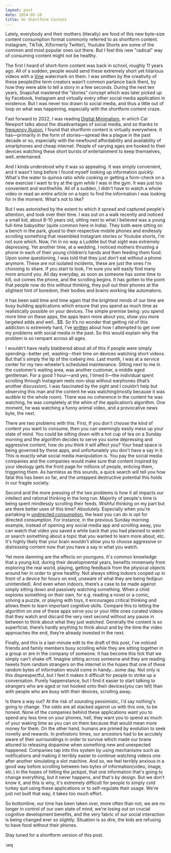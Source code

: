 ```yaml
---
layout: post
date: 2024-05-18
title: On Shortform Content
---
```


Lately, everybody and their mothers (literally) are fond of this new byte-size content consumption format commonly referred to as shortform content. Instagram, TikTok, X(formerly Twitter), Youtube Shorts are some of the common and most popular ones out there. But I feel this new "radical" way of consuming content might not be healthy.

The first I heard of short-form content was back in school, roughly 11 years ago. All of a sudden, people would send these extremely short yet hilarious videos with a [Vine](https://en.wikipedia.org/wiki/Vine_(service)) watermark on them. I was smitten by the creativity of these people(the term creators wasn’t common parlance back then), by how they were able to tell a story in a few seconds. During the next ten years, Snapchat mastered the “stories” concept which was later picked up by Facebook, Instagram and virtually every other social media application in existence. But I was never too drawn to social media, and thus a little out of loop on what was happening, especially with the shortform content craze.

Fast forward to 2022, I was reading [Digital Minimalism](/reading/digital-minimalism), in which Cal Newport talks about the disadvantages of social media, and so thanks to [frequency illusion](https://en.wikipedia.org/wiki/Frequency_illusion), I found that shortform content is virtually everywhere. It has—primarily in the form of stories—spread like a plague in the past decade or so, especially with the newfound affordability and availability of smartphones and cheap internet. People of varying ages are hooked to their devices watching these short bursts of entertainment to keep themselves, well..entertained.

And I kinda understood why it was so appealing. It was simply convenient, and it wasn't long before I found myself looking up information _quickly_. What's the water to quinoa ratio _while_ cooking or getting a form-check on a new exercise I want to try at the gym _while_ I was in the gym. It was just too convenient and worthwhile. All of a sudden, I didn't have to watch a whole video or read an entire article on a topic to find the information I was looking for in the moment. What's not to like?

But I was astonished by the extent to which it spread and captured people's attention, and took over their time. I was out on a walk recently and noticed a small kid, about 8-10 years old, sitting next to what I believed was a young full-time babysitter (quite common here in India). They both were sitting on a bench in the park, glued to their respective mobile phones and endlessly scrolling something that resembled Instagram stories or Youtube shorts, I'm not sure which. Now, I’m in no way a Luddite but that sight was extremely depressing. Yet another time, at a wedding, I noticed mothers thrusting a phone in each of their young children’s hands and then feeding them food. Upon some questioning, I was told that they just _don’t_  eat without a phone anymore. These are not isolated incidents, these are just the ones I'm choosing to share. If you start to look, I'm sure you will easily find many more around you. All day everyday, as soon as someone has some time to kill, out comes the phone, and the scrolling begins. It has gotten to the point that people now do this without thinking, they pull out their phones at the slightest hint of boredom, their bodies and brains working like automatons.

It has been said time and time again that the brightest minds of our time are busy building applications which ensure that you spend as much time as realistically possible on your devices. The simple premise being: you spend more time on these apps, the apps learn more about you, show you more targeted adds and well…$$. So it’s no wonder that getting rid of this addiction is extremely hard, I’ve [written](/posts/directed-undirected-consumption) about how I attempted to get over my problems with social media in the past. So this would explain why the problem is so rampant across all ages.

I wouldn’t have really blabbered about all of this if people were simply spending--better yet, wasting--their time on devices watching short videos. But that's simply the tip of the iceberg imo. Last month, I was at a service center for my two-wheeler’s scheduled maintenance. Sitting next to me in the customer’s waiting area, was another customer, a middle aged gentleman. For a good 1 hour—and yes, I timed it—the individual spent scrolling through Instagram reels non-stop without earphones (that’s another discussion). I was fascinated by the sight and I couldn’t help but observing this man and the content he was watching(mostly because it was audible to the whole room). There was no coherence in the content he was watching, he was completely at the whim of the application’s algorithm. One moment, he was watching a funny animal video, and a provocative news byte, the next.

There are two problems with this. First, If you don't choose the kind of content you want to consume, then you can seemingly easily mess up your state of mind. You could be sitting down with a hot cup of tea on a Sunday morning and the algorithm decides to serve you some depressing and aggressive content, how do you think it will affect you? Your head space is being governed by these apps, and unfortunately you don't have a say in it. This is exactly what social media manipulation is. You pay the social media companies and the companies would make sure that content inspired by your ideology gets the front page for millions of people, enticing them, triggering them. As harmless as this sounds, a quick search will tell you how fatal this has been so far, and the untapped destructive potential this holds in our fragile society.

Second and the more pressing of the two problems is how it all impacts our intellect and rational thinking in the long run. Majority of people's time is being spent mindlessly scrolling their feeds. Wishful thinking on my part but are there better uses of this time? Absolutely. Especially when you're partaking in [undirected consumption](/posts/directed-undirected-consumption), the least you can do is opt for directed consumption. For instance, in the previous Sunday morning example, instead of opening any social media app and scrolling away, you can watch that video you saved a while back that you had planned to watch or search something about a topic that you wanted to learn more about, etc. It's highly likely that your brain wouldn't allow you to choose aggressive or distressing content now that you have a say in what you watch.

Yet more damning are the effects on younguns. It's common knowledge that a young kid, during their developmental years, benefits immensely from exploring the real world, playing, getting feedback from the physical objects around her in order to grow healthy. Not always sitting indoors cooped up in front of a device for hours on end, unaware of what they are being fed(pun unintended). And even when indoors, there’s a case to be made against simply sitting down and passively watching something. When a child explores something on their own, for e.g. reading a novel or a comic, solving a puzzle, or playing with toys, it encourages critical thinking and allows them to learn important cognitive skills. Compare this to letting the algorithm on one of these apps serve you or your little ones curated videos that they watch and discard the very next second without any pause in between to think about what they just watched. Generally the content is so superficial, there’s hardly anything to think about and by the time the video approaches the end, they’re already invested in the next.

Finally, and this is a last-minute edit to the draft of this post, I've noticed friends and family members busy scrolling _while_ they are sitting together in a group or are in the company of someone. It has become this tick that we simply can't shake off. Imagine sitting across someone and they are reading tweets from random strangers on the internet in the hopes that one of these random bytes of information would come in handy...some day. Not only is this disprespectful, but I feel it makes it difficult for people to strike up a conversation. Purely happenstance, but I find it easier to start talking to strangers who are aged or not hooked onto their devices(you can tell) than with people who are busy with their devices, scrolling away.

Is there a way out? At the risk of sounding pessimistic, I'd say nothing's going to change. The odds are all stacked against us with this one, to be honest. None of the companies behind these applications want you to spend any less time on your phones, hell, they want you to spend as much of your waking time as you can on them because that would mean more money for them. On the other hand, humans are primed by evolution to seek novelty and rewards. In prehistoric times, our ancestors had to be accutely aware of their surroundings in order to survive which made our brane attuned to releasing dopamine when something new and unexpected happened. Companies tap into this system by using mechanisms such as notifications and making it terribly easier to continue watching videos one after another simulating a slot machine. And so, we feel terribly anxious in a good way before scrolling between two bytes of information(video, image, etc.) in the hopes of hitting the jackpot, that one information that's going to change everything, but it never happens, and that's by design. But we don't know it, and this is why, it's extremely difficult for people to simply cold turkey quit using these applications or to self-regulate their usage. We're just not built that way, it takes too much effort.

So bottomline, our time has been taken over, more often than not, we are no longer in control of our own state of mind, we're losing out on crucial cognitive development benefits, and the very fabric of our social interaction is being changed ever so slightly. Situation is so dire, the kids are refusing to have food without their phones.

Stay tuned for a shortform version of this post.

:wq
